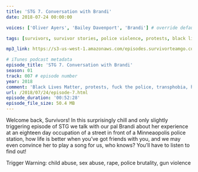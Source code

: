 ```yaml
---
title: 'STG 7. Conversation with Brandi'
date: 2018-07-24 00:00:00

voices: ['Oliver Ayers', 'Bailey Davenport', 'Brandi'] # override default (which is just Oliver and Bailey)

tags: [survivors, survivor stories, police violence, protests, black lives matter, police brutality, racial violence, racism, transphobia, homelessness, trans friends, interview]

mp3_link: https://s3-us-west-1.amazonaws.com/episodes.survivorteamgo.com/STG+7+Conversation+with+Brandi.mp3

# iTunes podcast metadata
episode_title: 'STG 7. Conversation with Brandi'
season: 01
track: 007 # episode number
year: 2018
comment: 'Black Lives Matter, protests, fuck the police, transphobia, homelessness, found family, and a live performance!' # short summary
url: /2018/07/24/episode-7.html
episode_duration: '00:52:28'
episode_file_size: 50.4 MB
---
```


Welcome back, Survivors! In this surprisingly chill and only slightly triggering episode of STG we talk with our pal Brandi about her experience at an eighteen day occupation of a street in front of a Minneaopolis police station, how life is better when you’ve got friends with you, and we may even convince her to play a song for us, who knows? You’ll have to listen to find out! 

Trigger Warning: child abuse, sex abuse, rape, police brutality, gun violence
